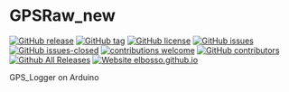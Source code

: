# GPSRaw_new

<!---
[![start with why](https://img.shields.io/badge/start%20with-why%3F-brightgreen.svg?style=flat)](http://www.ted.com/talks/simon_sinek_how_great_leaders_inspire_action)
--->
[![GitHub release](https://img.shields.io/github/release/elbosso/GPSRaw_new/all.svg?maxAge=1)](https://GitHub.com/elbosso/GPSRaw_new/releases/)
[![GitHub tag](https://img.shields.io/github/tag/elbosso/GPSRaw_new.svg)](https://GitHub.com/elbosso/GPSRaw_new/tags/)
[![GitHub license](https://img.shields.io/github/license/elbosso/GPSRaw_new.svg)](https://github.com/elbosso/GPSRaw_new/blob/master/LICENSE)
[![GitHub issues](https://img.shields.io/github/issues/elbosso/GPSRaw_new.svg)](https://GitHub.com/elbosso/GPSRaw_new/issues/)
[![GitHub issues-closed](https://img.shields.io/github/issues-closed/elbosso/GPSRaw_new.svg)](https://GitHub.com/elbosso/GPSRaw_new/issues?q=is%3Aissue+is%3Aclosed)
[![contributions welcome](https://img.shields.io/badge/contributions-welcome-brightgreen.svg?style=flat)](https://github.com/elbosso/GPSRaw_new/issues)
[![GitHub contributors](https://img.shields.io/github/contributors/elbosso/GPSRaw_new.svg)](https://GitHub.com/elbosso/GPSRaw_new/graphs/contributors/)
[![Github All Releases](https://img.shields.io/github/downloads/elbosso/GPSRaw_new/total.svg)](https://github.com/elbosso/GPSRaw_new)
[![Website elbosso.github.io](https://img.shields.io/website-up-down-green-red/https/elbosso.github.io.svg)](https://elbosso.github.io/)

GPS_Logger on Arduino

